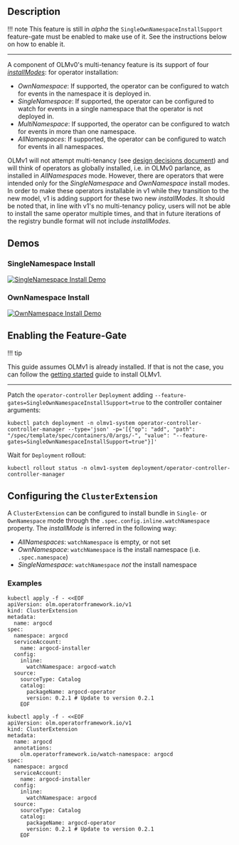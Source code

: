 ## Description

!!! note
This feature is still in *alpha* the `SingleOwnNamespaceInstallSupport` feature-gate must be enabled to make use of it.
See the instructions below on how to enable it.

---

A component of OLMv0's multi-tenancy feature is its support of four [*installModes*](https://olm.operatorframework.io/docs/advanced-tasks/operator-scoping-with-operatorgroups/#targetnamespaces-and-their-relationship-to-installmodes):
for operator installation:

 - *OwnNamespace*: If supported, the operator can be configured to watch for events in the namespace it is deployed in.
 - *SingleNamespace*: If supported, the operator can be configured to watch for events in a single namespace that the operator is not deployed in.
 - *MultiNamespace*: If supported, the operator can be configured to watch for events in more than one namespace.
 - *AllNamespaces*: If supported, the operator can be configured to watch for events in all namespaces.

OLMv1 will not attempt multi-tenancy (see [design decisions document](../../project/olmv1_design_decisions.md)) and will think of operators
as globally installed, i.e. in OLMv0 parlance, as installed in *AllNamespaces* mode. However, there are operators that
were intended only for the *SingleNamespace* and *OwnNamespace* install modes. In order to make these operators installable in v1 while they
transition to the new model, v1 is adding support for these two new *installModes*. It should be noted that, in line with v1's no multi-tenancy policy,
users will not be able to install the same operator multiple times, and that in future iterations of the registry bundle format will not
include *installModes*.

## Demos

### SingleNamespace Install

[![SingleNamespace Install Demo](https://asciinema.org/a/w1IW0xWi1S9cKQFb9jnR07mgh.svg)](https://asciinema.org/a/w1IW0xWi1S9cKQFb9jnR07mgh)

### OwnNamespace Install

[![OwnNamespace Install Demo](https://asciinema.org/a/Rxx6WUwAU016bXFDW74XLcM5i.svg)](https://asciinema.org/a/Rxx6WUwAU016bXFDW74XLcM5i)

## Enabling the Feature-Gate

!!! tip

This guide assumes OLMv1 is already installed. If that is not the case,
you can follow the [getting started](../../getting-started/olmv1_getting_started.md) guide to install OLMv1.

---

Patch the `operator-controller` `Deployment` adding `--feature-gates=SingleOwnNamespaceInstallSupport=true` to the
controller container arguments:

```terminal title="Enable SingleOwnNamespaceInstallSupport feature-gate"
kubectl patch deployment -n olmv1-system operator-controller-controller-manager --type='json' -p='[{"op": "add", "path": "/spec/template/spec/containers/0/args/-", "value": "--feature-gates=SingleOwnNamespaceInstallSupport=true"}]'
```

Wait for `Deployment` rollout:

```terminal title="Wait for Deployment rollout"
kubectl rollout status -n olmv1-system deployment/operator-controller-controller-manager
```

## Configuring the `ClusterExtension`

A `ClusterExtension` can be configured to install bundle in `Single-` or `OwnNamespace` mode through the
`.spec.config.inline.watchNamespace` property. The *installMode* is inferred in the following way:

 - *AllNamespaces*: `watchNamespace` is empty, or not set
 - *OwnNamespace*: `watchNamespace` is the install namespace (i.e. `.spec.namespace`)
 - *SingleNamespace*: `watchNamespace` *not* the install namespace

### Examples

``` terminal title="SingleNamespace install mode example"
kubectl apply -f - <<EOF
apiVersion: olm.operatorframework.io/v1
kind: ClusterExtension
metadata:
  name: argocd
spec:
  namespace: argocd
  serviceAccount:
    name: argocd-installer
  config:
    inline:
      watchNamespace: argocd-watch
  source:
    sourceType: Catalog
    catalog:
      packageName: argocd-operator
      version: 0.2.1 # Update to version 0.2.1
    EOF
```

``` terminal title="OwnNamespace install mode example"
kubectl apply -f - <<EOF
apiVersion: olm.operatorframework.io/v1
kind: ClusterExtension
metadata:
  name: argocd
  annotations:
    olm.operatorframework.io/watch-namespace: argocd
spec:
  namespace: argocd
  serviceAccount:
    name: argocd-installer
  config:
    inline:
      watchNamespace: argocd
  source:
    sourceType: Catalog
    catalog:
      packageName: argocd-operator
      version: 0.2.1 # Update to version 0.2.1
    EOF
```
